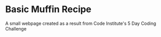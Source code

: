 # Basic Muffin Recipe
A small webpage created as a result from Code Institute's 5 Day Coding Challenge
